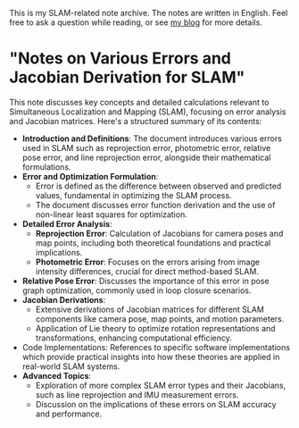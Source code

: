 This is my SLAM-related note archive. The notes are written in English. Feel free to ask a question while reading, or see [my blog](https://alida.tistory.com) for more details.


# "Notes on Various Errors and Jacobian Derivation for SLAM" 
This note discusses key concepts and detailed calculations relevant to Simultaneous Localization and Mapping (SLAM), focusing on error analysis and Jacobian matrices. Here's a structured summary of its contents:
- **Introduction and Definitions**: The document introduces various errors used in SLAM such as reprojection error, photometric error, relative pose error, and line reprojection error, alongside their mathematical formulations.
- **Error and Optimization Formulation**:
  - Error is defined as the difference between observed and predicted values, fundamental in optimizing the SLAM process.
  - The document discusses error function derivation and the use of non-linear least squares for optimization.
- **Detailed Error Analysis**:
  - **Reprojection Error**: Calculation of Jacobians for camera poses and map points, including both theoretical foundations and practical implications.
  - **Photometric Error**: Focuses on the errors arising from image intensity differences, crucial for direct method-based SLAM.
- **Relative Pose Error**: Discusses the importance of this error in pose graph optimization, commonly used in loop closure scenarios.
- **Jacobian Derivations**:
  - Extensive derivations of Jacobian matrices for different SLAM components like camera pose, map points, and motion parameters.
  - Application of Lie theory to optimize rotation representations and transformations, enhancing computational efficiency.
- Code Implementations: References to specific software implementations which provide practical insights into how these theories are applied in real-world SLAM systems.
- **Advanced Topics**:
  - Exploration of more complex SLAM error types and their Jacobians, such as line reprojection and IMU measurement errors.
  - Discussion on the implications of these errors on SLAM accuracy and performance.
